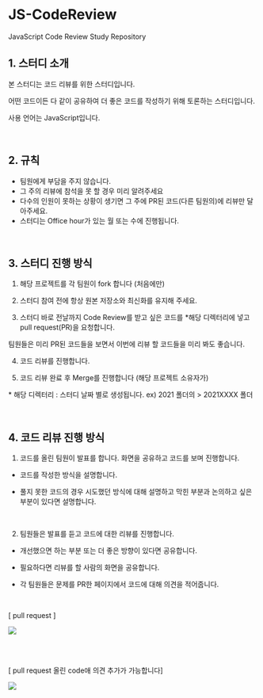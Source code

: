 # JS-CodeReview
JavaScript Code Review Study Repository

## 1. 스터디 소개 

본 스터디는 코드 리뷰를 위한 스터디입니다.

어떤 코드이든 다 같이 공유하여 더 좋은 코드를 작성하기 위해 토론하는 스터디입니다.

사용 언어는 JavaScript입니다.

</br>

## 2. 규칙

- 팀원에게 부담을 주지 않습니다. 
- 그 주의 리뷰에 참석을 못 할 경우 미리 알려주세요
- 다수의 인원이 못하는 상황이 생기면 그 주에 PR된 코드(다른 팀원의)에 리뷰만 달아주세요.
- 스터디는 Office hour가 있는 월 또는 수에 진행됩니다.

</br>

## 3. 스터디 진행 방식

1. 해당 프로젝트를 각 팀원이 fork 합니다 (처음에만)


3. 스터디 참여 전에 항상 원본 저장소와 최신화를 유지해 주세요.


3. 스터디 바로 전날까지 Code Review를 받고 싶은 코드를 
*해당 디렉터리에 넣고 pull request(PR)을 요청합니다.

팀원들은 미리 PR된 코드들을 보면서 이번에 리뷰 할 코드들을 미리 봐도 좋습니다.


4. 코드 리뷰를 진행합니다.


5. 코드 리뷰 완료 후 Merge를 진행합니다
   (해당 프로젝트 소유자가)


\* 해당 디렉터리 :  스터디 날짜 별로 생성됩니다.  ex) 2021 폴더의 > 2021XXXX 폴더

</br>


## 4. 코드 리뷰 진행 방식

1. 코드를 올린 팀원이 발표를 합니다. 화면을 공유하고 코드를 보며 진행합니다.

- 코드를 작성한 방식을 설명합니다.

- 풀지 못한 코드의 경우 시도했던 방식에 대해 설명하고 막힌 부분과 논의하고 싶은 부분이 있다면 설명합니다.

</br>

2. 팀원들은 발표를 듣고 코드에 대한 리뷰를 진행합니다.

- 개선했으면 하는 부분 또는 더 좋은 방향이 있다면 공유합니다. 

- 필요하다면 리뷰를 할 사람의 화면을 공유합니다.

- 각 팀원들은 문제를 PR한 페이지에서 코드에 대해 의견을 적어줍니다.

</br>

[ pull request ]

<img src="https://user-images.githubusercontent.com/70902065/132664223-b8bd0be9-0b0b-48d8-b465-19d8a9af5b1e.png">

</br></br>

[ pull request 올린 code애 의견 추가가 가능합니다]


<img src="https://user-images.githubusercontent.com/70902065/132665548-84960c38-2f8e-4f26-a421-bebd65daa5e5.png">

